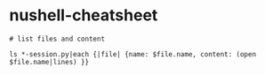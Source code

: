 # nushell-cheatsheet


```nu
# list files and content

ls *-session.py|each {|file| {name: $file.name, content: (open $file.name|lines) }}
```
